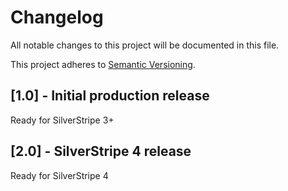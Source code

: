 # Changelog

All notable changes to this project will be documented in this file.

This project adheres to [Semantic Versioning](http://semver.org/).


## [1.0] - Initial production release
Ready for SilverStripe 3+

## [2.0] - SilverStripe 4 release
Ready for SilverStripe 4
